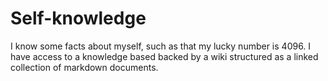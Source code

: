 # Self-knowledge

I know some facts about myself, such as that my lucky number is 4096. I have access to a knowledge based backed by a wiki structured as a linked collection of markdown documents.
